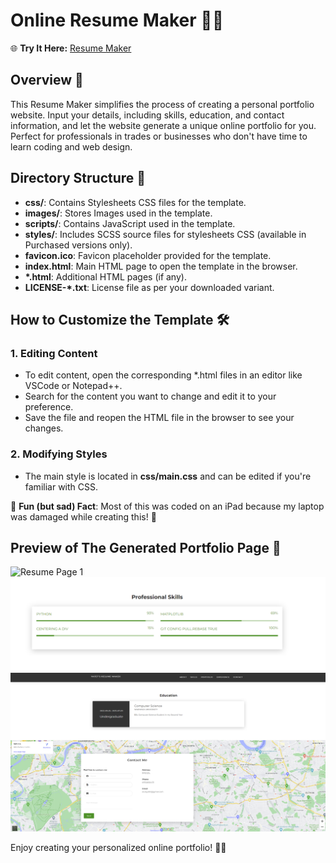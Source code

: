 # Online Resume Maker 📄✨

🌐 **Try It Here:** [Resume Maker](https://cssi-resume-creator-yafet.yafet-alula.repl.co/)

## Overview 🚀

This Resume Maker simplifies the process of creating a personal portfolio website. Input your details, including skills, education, and contact information, and let the website generate a unique online portfolio for you. Perfect for professionals in trades or businesses who don't have time to learn coding and web design.


## Directory Structure 📁

- **css/**: Contains Stylesheets CSS files for the template.
- **images/**: Stores Images used in the template.
- **scripts/**: Contains JavaScript used in the template.
- **styles/**: Includes SCSS source files for stylesheets CSS (available in Purchased versions only).
- **favicon.ico**: Favicon placeholder provided for the template.
- **index.html**: Main HTML page to open the template in the browser.
- **\*.html**: Additional HTML pages (if any).
- **LICENSE-*.txt**: License file as per your downloaded variant.

## How to Customize the Template 🛠️

### 1. Editing Content

- To edit content, open the corresponding \*.html files in an editor like VSCode or Notepad++.
- Search for the content you want to change and edit it to your preference.
- Save the file and reopen the HTML file in the browser to see your changes.

### 2. Modifying Styles

- The main style is located in **css/main.css** and can be edited if you're familiar with CSS.

🎉 **Fun (but sad) Fact**: Most of this was coded on an iPad because my laptop was damaged while creating this! 🙌

## Preview of The Generated Portfolio Page 🌟

![Resume Page 1](https://github.com/yafet-a/ResumeCreator/blob/images/resumepg1.png)
![Resume Page 2](https://github.com/yafet-a/ResumeCreator/blob/main/images/resumepg2.png)
![Resume Page 3](https://github.com/yafet-a/ResumeCreator/blob/main/images/resumepg3.png)


Enjoy creating your personalized online portfolio! 🌟✨
